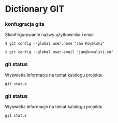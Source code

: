 # Dictionary GIT

### konfugracja gita
Skonfirgurowanie nazwy użytkownika i email

`$ git config --global user.name "Jan Kowalski"`

`$ git config --global user.email "jan@kowalski.eu"`

### git status
Wyświetla informacje na temat katologu projektu

`git status`



### git status
Wyświetla informacje na temat katologu projektu

`git status`
